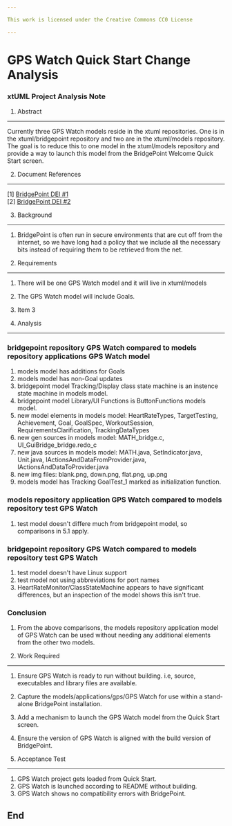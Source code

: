```yaml
---

This work is licensed under the Creative Commons CC0 License

---
```


# GPS Watch Quick Start Change Analysis
### xtUML Project Analysis Note


1. Abstract
-----------
Currently three GPS Watch models reside in the xtuml repositories. One is in the
xtuml/bridgepoint repository and two are in the xtuml/models repository. The
goal is to reduce this to one model in the xtuml/models repository and provide a
way to launch this model from the BridgePoint Welcome Quick Start screen.

2. Document References
----------------------
[1] [BridgePoint DEI #1](https://support.onefact.net/redmine/issues/7986)  
[2] [BridgePoint DEI #2](https://support.onefact.net/redmine/issues/7927) 

3. Background
-------------
1. BridgePoint is often run in secure environments that are cut off from the internet, so we have long had a policy that we include all the necessary bits instead of requiring them to be retrieved from the net.

4. Requirements
---------------
1. There will be one GPS Watch model and it will live in xtuml/models
2. The GPS Watch model will include Goals.  
3. Item 3  

5. Analysis
-----------
### bridgepoint repository GPS Watch compared to models repository applications GPS Watch model
1. models model has additions for Goals
2. models model has non-Goal updates
3. bridgepoint model Tracking/Display class state machine is an instence
   state machine in models model.
4. bridgepoint model Library/UI Functions is ButtonFunctions models model.
5. new model elements in models model: HeartRateTypes, TargetTesting,
   Achievement, Goal, GoalSpec, WorkoutSession, RequirementsClarification,
   TrackingDataTypes
6. new gen sources in models model: MATH_bridge.c, UI_GuiBridge_bridge.redo_c
7. new java sources in models model: MATH.java, SetIndicator.java, Unit.java,
   IActionsAndDataFromProvider.java, IActionsAndDataToProvider.java
8. new img files: blank.png, down.png, flat.png, up.png
9. models model has Tracking GoalTest_1 marked as initialization function.
### models repository application GPS Watch compared to models repository test GPS Watch
1. test model doesn't differe much from bridgepoint model, so comparisons in 5.1 apply.
### bridgepoint repository GPS Watch compared to models repository test GPS Watch
1. test model doesn't have Linux support
2. test model not using abbreviations for port names
3. HeartRateMonitor/ClassStateMachine appears to have significant differences, but an inspection of the model shows this isn't true.
### Conclusion
1. From the above comparisons, the models repository application model of GPS Watch can be used without needing any additional elements from the other two models.

6. Work Required
----------------
1. Ensure GPS Watch is ready to run without building. i.e, source, executables and library files are available. 
2. Capture the models/applications/gps/GPS Watch for use within a stand-alone BridgePoint installation.
3. Add a mechanism to launch the GPS Watch model from the Quick Start screen.
4. Ensure the version of GPS Watch is aligned with the build version of BridgePoint.

7. Acceptance Test
------------------
1. GPS Watch project gets loaded from Quick Start.
2. GPS Watch is launched according to README without building.
3. GPS Watch shows no compatibility errors with BridgePoint.

End
---

